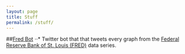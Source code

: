 ```yaml
---
layout: page
title: Stuff
permalink: /stuff/
---
```


##<a href="https://www.twitter.com/everyFREDgraph">Fred Bot</a>
⋅⋅* Twitter bot that that tweets every graph from the <a href="https://fred.stlouisfed.org">Federal Reserve Bank of St. Louis (FRED)</a> data series.
